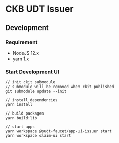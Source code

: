 # CKB UDT Issuer

## Development

### Requirement

- NodeJS 12.x
- yarn 1.x

### Start Development UI

```
// init ckit submodule
// submodule will be removed when ckit published
git submodule update --init

// install dependencies
yarn install

// build packages
yarn build:lib

// start apps
yarn workspace @sudt-faucet/app-ui-issuer start
yarn workspace claim-ui start
```
